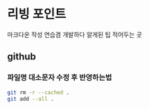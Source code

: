 # 리빙 포인트
마크다운 작성 연습겸 개발하다 알게된 팁 적어두는 곳

## github

### 파일명 대소문자 수정 후 반영하는법
```sh
git rm -r --cached .
git add --all .
```

